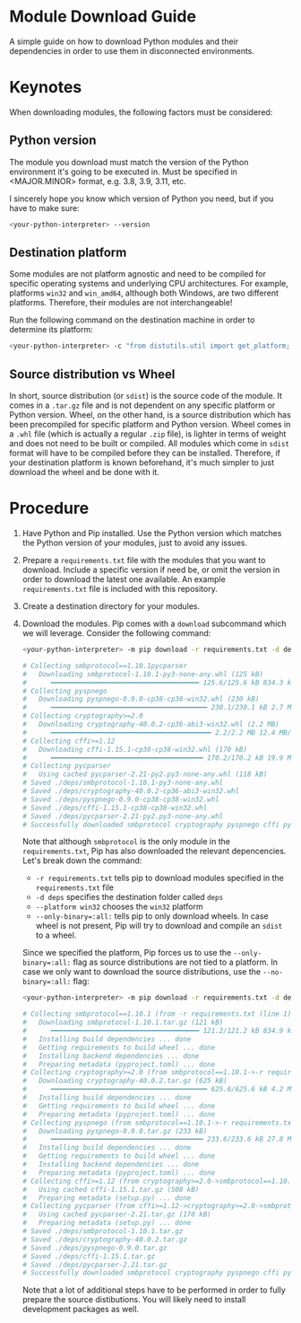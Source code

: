 Module Download Guide
=====================

A simple guide on how to download Python modules and their dependencies in order to use them in disconnected environments.

# Keynotes

When downloading modules, the following factors must be considered:

## Python version

The module you download must match the version of the Python environment it's going to be executed in. Must be specified in <MAJOR.MINOR> format, e.g. 3.8, 3.9, 3.11, etc.

I sincerely hope you know which version of Python you need, but if you have to make sure:
```sh
<your-python-interpreter> --version
```

## Destination platform

Some modules are not platform agnostic and need to be compiled for specific operating systems and underlying CPU architectures. For example, platforms `win32` and `win_amd64`, although both Windows, are two different platforms. Therefore, their modules are not interchangeable!

Run the following command on the destination machine in order to determine its platform:
```sh
<your-python-interpreter> -c "from distutils.util import get_platform; print(get_platform().replace('-','_'))"
```

## Source distribution vs Wheel

In short, source distribution (or `sdist`) is the source code of the module. It comes in a `.tar.gz` file and is not dependent on any specific platform or Python version. Wheel, on the other hand, is a source distribution which has been precompiled for specific platform and Python version. Wheel comes in a `.whl` file (which is actually a regular `.zip` file), is lighter in terms of weight and does not need to be built or compiled. All modules which come in `sdist` format will have to be compiled before they can be installed. Therefore, if your destination platform is known beforehand, it's much simpler to just download the wheel and be done with it.

# Procedure

1. Have Python and Pip installed. Use the Python version which matches the Python version of your modules, just to avoid any issues.

2. Prepare a `requirements.txt` file with the modules that you want to download. Include a specific version if need be, or omit the version in order to download the latest one available. An example `requirements.txt` file is included with this repository.

3. Create a destination directory for your modules. 

4. Download the modules. Pip comes with a `download` subcommand which we will leverage. Consider the following command:
   ```sh
   <your-python-interpreter> -m pip download -r requirements.txt -d deps --platform win32 --only-binary=:all:

   # Collecting smbprotocol==1.10.1pycparser
   #   Downloading smbprotocol-1.10.1-py3-none-any.whl (125 kB)
   #      ━━━━━━━━━━━━━━━━━━━━━━━━━━━━━━━━━━━━━ 125.6/125.6 kB 834.3 kB/s eta 0:00:00
   # Collecting pyspnego
   #   Downloading pyspnego-0.9.0-cp38-cp38-win32.whl (230 kB)
   #      ━━━━━━━━━━━━━━━━━━━━━━━━━━━━━━━━━━━━━━━ 230.1/230.1 kB 2.7 MB/s eta 0:00:00
   # Collecting cryptography>=2.0
   #   Downloading cryptography-40.0.2-cp36-abi3-win32.whl (2.2 MB)
   #      ━━━━━━━━━━━━━━━━━━━━━━━━━━━━━━━━━━━━━━━━ 2.2/2.2 MB 12.4 MB/s eta 0:00:00
   # Collecting cffi>=1.12
   #   Downloading cffi-1.15.1-cp38-cp38-win32.whl (170 kB)
   #      ━━━━━━━━━━━━━━━━━━━━━━━━━━━━━━━━━━━━━━ 170.2/170.2 kB 19.9 MB/s eta 0:00:00
   # Collecting pycparser
   #   Using cached pycparser-2.21-py2.py3-none-any.whl (118 kB)
   # Saved ./deps/smbprotocol-1.10.1-py3-none-any.whl
   # Saved ./deps/cryptography-40.0.2-cp36-abi3-win32.whl
   # Saved ./deps/pyspnego-0.9.0-cp38-cp38-win32.whl
   # Saved ./deps/cffi-1.15.1-cp38-cp38-win32.whl
   # Saved ./deps/pycparser-2.21-py2.py3-none-any.whl
   # Successfully downloaded smbprotocol cryptography pyspnego cffi pycparser
   ```

   Note that although `smbprotocol` is the only module in the `requirements.txt`, Pip has also downloaded the relevant depencencies. Let's break down the command:

   - `-r requirements.txt` tells pip to download modules specified in the `requirements.txt` file
   - `-d deps` specifies the destination folder called `deps`
   - `--platform win32` chooses the `win32` platform
   - `--only-binary=:all:` tells pip to only download wheels. In case wheel is not present, Pip will try to download and compile an `sdist` to a wheel.

   Since we specified the platform, Pip forces us to use the `--only-binary=:all:` flag as source distributions are not tied to a platform. In case we only want to download the source distributions, use the `--no-binary=:all:` flag:
   ```sh
   <your-python-interpreter> -m pip download -r requirements.txt -d deps/ --no-binary=:all:

   # Collecting smbprotocol==1.10.1 (from -r requirements.txt (line 1))
   #   Downloading smbprotocol-1.10.1.tar.gz (121 kB)
   #      ━━━━━━━━━━━━━━━━━━━━━━━━━━━━━━━━━━━━━ 121.2/121.2 kB 834.9 kB/s eta 0:00:00
   #   Installing build dependencies ... done
   #   Getting requirements to build wheel ... done
   #   Installing backend dependencies ... done
   #   Preparing metadata (pyproject.toml) ... done
   # Collecting cryptography>=2.0 (from smbprotocol==1.10.1->-r requirements.txt (line 1))
   #   Downloading cryptography-40.0.2.tar.gz (625 kB)
   #      ━━━━━━━━━━━━━━━━━━━━━━━━━━━━━━━━━━━━━━━ 625.6/625.6 kB 4.2 MB/s eta 0:00:00
   #   Installing build dependencies ... done
   #   Getting requirements to build wheel ... done
   #   Preparing metadata (pyproject.toml) ... done
   # Collecting pyspnego (from smbprotocol==1.10.1->-r requirements.txt (line 1))
   #   Downloading pyspnego-0.9.0.tar.gz (233 kB)
   #      ━━━━━━━━━━━━━━━━━━━━━━━━━━━━━━━━━━━━━━ 233.6/233.6 kB 27.8 MB/s eta 0:00:00
   #   Installing build dependencies ... done
   #   Getting requirements to build wheel ... done
   #   Installing backend dependencies ... done
   #   Preparing metadata (pyproject.toml) ... done
   # Collecting cffi>=1.12 (from cryptography>=2.0->smbprotocol==1.10.1->-r requirements.txt (line 1))
   #   Using cached cffi-1.15.1.tar.gz (508 kB)
   #   Preparing metadata (setup.py) ... done
   # Collecting pycparser (from cffi>=1.12->cryptography>=2.0->smbprotocol==1.10.1->-r requirements.txt (line 1))
   #   Using cached pycparser-2.21.tar.gz (170 kB)
   #   Preparing metadata (setup.py) ... done
   # Saved ./deps/smbprotocol-1.10.1.tar.gz
   # Saved ./deps/cryptography-40.0.2.tar.gz
   # Saved ./deps/pyspnego-0.9.0.tar.gz
   # Saved ./deps/cffi-1.15.1.tar.gz
   # Saved ./deps/pycparser-2.21.tar.gz
   # Successfully downloaded smbprotocol cryptography pyspnego cffi pycparser
   ```

   Note that a lot of additional steps have to be performed in order to fully prepare the source distibutions. You will likely need to install development packages as well. 
